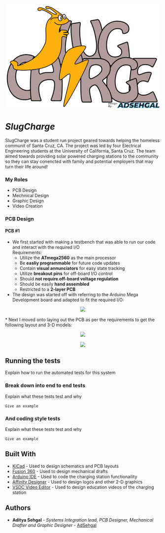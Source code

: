 ![SlugCharge Logo](SlugCharge_Logo.png)
# *SlugCharge*

SlugCharge was a student run project geared towards helping the homeless communit of Santa Cruz, CA. The project was led by four Electrical Engineering students at the University of California, Santa Cruz. The team aimed towards providing solar powered charging stations to the community so they can stay conencted with family and potential employers that may turn their life around! 


### My Roles

* PCB Design
* Mechnical Design
* Graphic Design
* Video Creation

<!-- ```
Give examples
``` -->

### PCB Design

#### PCB #1
* We first started with making a testbench that was able to run our code and interact with the required I/O </br>
    Requirements:</br>
    * Utilize the **ATmega2560** as the main processor
    * Be **easliy programmable** for future code updates
    * Contain **visual annunciators** for easy state tracking 
    * Utilize **breakout pins** for off-board I/O control
    * Should **not require off-board voltage regulation**
    * Should be easily **hand assembled**
    * Restricted to a **2-layer PCB**
* The design was started off with referring to the Arduino Mega Development board and adapted to fit the required I/O:
<p align="center">
  <img src="SlugCharge_Testbench_V1.0/Schematic.png" />
</p>
* Next I moved onto laying out the PCB as per the requirements to get the following layout and 3-D models:
<p align="center">
  <img src="SlugCharge_Testbench_V1.0/Layout.png" />
</p>
<p align="center">
  <img src="SlugCharge_Testbench_V1.0/3-D_Front.jpg" />
</p>

</object>

## Running the tests

Explain how to run the automated tests for this system

### Break down into end to end tests

Explain what these tests test and why

```
Give an example
```

### And coding style tests

Explain what these tests test and why

```
Give an example
```

<!-- ## Deployment

Add additional notes about how to deploy this on a live system -->

## Built With

* [KiCad](https://kicad-pcb.org/) - Used to design schematics and PCB layouts
* [Fusion 360](https://www.autodesk.com/products/fusion-360/overview) - Used to design mechanical drafts
* [Arduino IDE](https://www.arduino.cc/) - Used to code the charging station functionaility
* [Affinity Designer](http://affinity.serif.com/) - Used to design logos and other 2-D graphics
* [VSDC Video Editor](http://www.videosoftdev.com/) - Used to design education videos of the charging station

<!-- ## Contributing

Please read [CONTRIBUTING.md](https://gist.github.com/PurpleBooth/b24679402957c63ec426) for details on our code of conduct, and the process for submitting pull requests to us. -->

<!-- ## Versioning

We use [SemVer](http://semver.org/) for versioning. For the versions available, see the [tags on this repository](https://github.com/your/project/tags).  -->

## Authors

* **Aditya Sehgal** - *Systems Integration lead, PCB Designer, Mechanical Drafter and Graphic Designer* - [AdSehgal](https://github.com/AdSehgal)

<!-- See also the list of [contributors](https://github.com/your/project/contributors) who participated in this project. -->